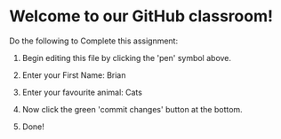 # Welcome to our GitHub classroom!

Do the following to Complete this assignment:

1. Begin editing this file by clicking the 'pen' symbol above.

2. Enter your First Name: Brian 

3. Enter your favourite animal: Cats

4. Now click the green 'commit changes' button at the bottom.

5. Done!
